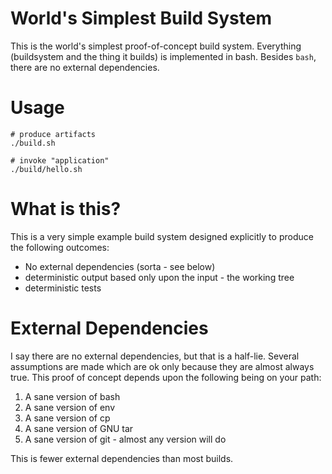 # World's Simplest Build System

This is the world's simplest proof-of-concept build system.  Everything (buildsystem and the thing it builds) is implemented in bash.  Besides `bash`, there are no external dependencies.

# Usage

    # produce artifacts
    ./build.sh

    # invoke "application"
    ./build/hello.sh

# What is this?

This is a very simple example build system designed explicitly to produce the following outcomes:

* No external dependencies (sorta - see below)
* deterministic output based only upon the input - the working tree
* deterministic tests

# External Dependencies

I say there are no external dependencies, but that is a half-lie.  Several assumptions are made which are ok only because they are almost always true.  This proof of concept depends upon the following being on your path:

1. A sane version of bash
2. A sane version of env
3. A sane version of cp
4. A sane version of GNU tar
5. A sane version of git - almost any version will do

This is fewer external dependencies than most builds.

